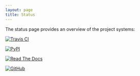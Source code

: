 ```yaml
---
layout: page
title: Status
---
```


The status page provides an overview of the project systems:

[![Travis CI](https://travis-ci.org/iandennismiller/gthnk.svg?branch=master)](http://build.gthnk.com)

[![PyPI](https://img.shields.io/pypi/v/gthnk.svg)](http://python.gthnk.com)

[![Read The Docs](https://readthedocs.org/projects/gthnk/badge/?version=latest)](http://docs.gthnk.com)

[![GitHub](https://img.shields.io/github/stars/iandennismiller/gthnk.svg?style=social&label=GitHub)](http://code.gthnk.com)

